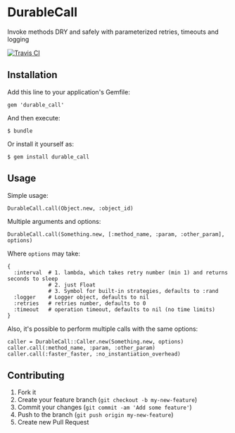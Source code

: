 # DurableCall

Invoke methods DRY and safely with parameterized retries, timeouts and logging

[![Travis CI](https://secure.travis-ci.org/AlexanderPavlenko/durable_call.png)](https://travis-ci.org/AlexanderPavlenko/durable_call)

## Installation

Add this line to your application's Gemfile:

    gem 'durable_call'

And then execute:

    $ bundle

Or install it yourself as:

    $ gem install durable_call

## Usage

Simple usage:

    DurableCall.call(Object.new, :object_id)

Multiple arguments and options:

    DurableCall.call(Something.new, [:method_name, :param, :other_param], options)

Where ```options``` may take:

    {
      :interval  # 1. lambda, which takes retry number (min 1) and returns seconds to sleep
                 # 2. just Float
                 # 3. Symbol for built-in strategies, defaults to :rand
      :logger    # Logger object, defaults to nil
      :retries   # retries number, defaults to 0
      :timeout   # operation timeout, defaults to nil (no time limits)
    }

Also, it's possible to perform multiple calls with the same options:

    caller = DurableCall::Caller.new(Something.new, options)
    caller.call(:method_name, :param, :other_param)
    caller.call(:faster_faster, :no_instantiation_overhead)

## Contributing

1. Fork it
2. Create your feature branch (`git checkout -b my-new-feature`)
3. Commit your changes (`git commit -am 'Add some feature'`)
4. Push to the branch (`git push origin my-new-feature`)
5. Create new Pull Request
